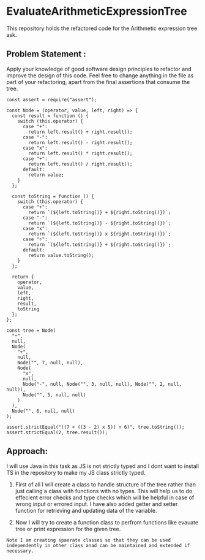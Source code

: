 # EvaluateArithmeticExpressionTree
This repository holds the refactored code for the Arithmetic expression tree ask.

## Problem Statement :
Apply your knowledge of good software design principles to refactor and improve the design of this code. Feel free to change anything in the file as part of your refactoring, apart from the final assertions that consume the tree.

```
const assert = require("assert");

const Node = (operator, value, left, right) => {
  const result = function () {
    switch (this.operator) {
      case "+":
        return left.result() + right.result();
      case "-":
        return left.result() - right.result();
      case "x":
        return left.result() * right.result();
      case "÷":
        return left.result() / right.result();
      default:
        return value;
    }
  };

  const toString = function () {
    switch (this.operator) {
      case "+":
        return `(${left.toString()} + ${right.toString()})`;
      case "-":
        return `(${left.toString()} - ${right.toString()})`;
      case "x":
        return `(${left.toString()} x ${right.toString()})`;
      case "÷":
        return `(${left.toString()} ÷ ${right.toString()})`;
      default:
        return value.toString();
    }
  };

  return {
    operator,
    value,
    left,
    right,
    result,
    toString
  };
};

const tree = Node(
  "÷",
  null,
  Node(
    "+",
    null,
    Node("", 7, null, null),
    Node(
      "x",
      null,
      Node("-", null, Node("", 3, null, null), Node("", 2, null, null)),
      Node("", 5, null, null)
    )
  ),
  Node("", 6, null, null)
);

assert.strictEqual("((7 + ((3 - 2) x 5)) ÷ 6)", tree.toString());
assert.strictEqual(2, tree.result());
```

## Approach:
I will use Java in this task as JS is not strictly typed and I dont want to install TS in the repository to make my JS class strictly typed.


1. First of all I will create a class to handle structure of the tree rather than just calling a class with functions with no types. This will help us to do effecient error checks and type checks which will be helpful in case of wrong input or errored input. I have also added getter and setter function for retrieving and 
updating data of the variable.

2. Now I will try to create a function class to perfrom functions like evauate tree or print expression for the given tree.
```
Note I am creating spaerate classes so that they can be used independently in other class anad can be maintained and extended if necessary.
```
